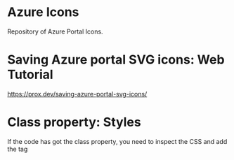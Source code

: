 # Azure Icons
Repository of Azure Portal Icons.

# Saving Azure portal SVG icons: Web Tutorial
https://prox.dev/saving-azure-portal-svg-icons/

# Class property: Styles
If the code has got the class property, you need to inspect the CSS and add the tag <style> with the styles definition. 

# Convert SVG to PNG
https://image.online-convert.com/convert/svg-to-png



